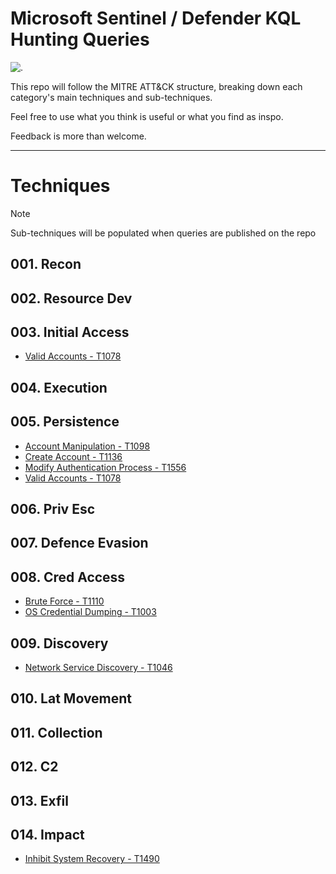 # Microsoft Sentinel / Defender KQL Hunting Queries

![.](https://i.pinimg.com/originals/da/0b/96/da0b965a91d6a9117ac47710a5e9341c.gif)

This repo will follow the MITRE ATT&CK structure, breaking down each category's main techniques and sub-techniques. 

Feel free to use what you think is useful or what you find as inspo.

Feedback is more than welcome.

---

# Techniques
> [!NOTE]
> Sub-techniques will be populated when queries are published on the repo
## 001. Recon
## 002. Resource Dev
## 003. Initial Access
- [Valid Accounts - T1078](https://github.com/cybr-1/hunting-queries/tree/main/ATT%26CK/003.%20Initial%20Acces/Valid%20Accounts%20-%20T1078)
## 004. Execution
## 005. Persistence
- [Account Manipulation - T1098](https://github.com/cybr-1/hunting-queries/tree/main/ATT%26CK/005.%20Persistence/Account%20Manipulation%20-%20T1098)
- [Create Account - T1136](https://github.com/cybr-1/hunting-queries/tree/main/ATT%26CK/005.%20Persistence/Create%20Account%20-%20T1136)
- [Modify Authentication Process - T1556](https://github.com/cybr-1/hunting-queries/tree/main/ATT%26CK/005.%20Persistence/Modify%20Authentication%20Process%20-%20T1556)
- [Valid Accounts - T1078](https://github.com/cybr-1/hunting-queries/tree/main/ATT%26CK/005.%20Persistence/Valid%20Accounts%20-%20T1078)
## 006. Priv Esc
## 007. Defence Evasion
## 008. Cred Access
- [Brute Force - T1110](https://github.com/cybr-1/hunting-queries/tree/main/ATT%26CK/008.%20Cred%20Access/Brute%20Force%20-%20T1110)
- [OS Credential Dumping - T1003](https://github.com/cybr-1/hunting-queries/tree/main/ATT%26CK/008.%20Cred%20Access/OS%20Credential%20Dumping%20-%20T1003)
## 009. Discovery
- [Network Service Discovery - T1046](https://github.com/cybr-1/hunting-queries/tree/main/ATT%26CK/009.%20Discovery/Network%20Service%20Discovery%20-%20T1046)
## 010. Lat Movement
## 011. Collection
## 012. C2
## 013. Exfil
## 014. Impact
- [Inhibit System Recovery - T1490](https://github.com/cybr-1/hunting-queries/tree/main/ATT%26CK/014.%20Impact/Inhibit%20System%20Recovery%20-%20T1490)
